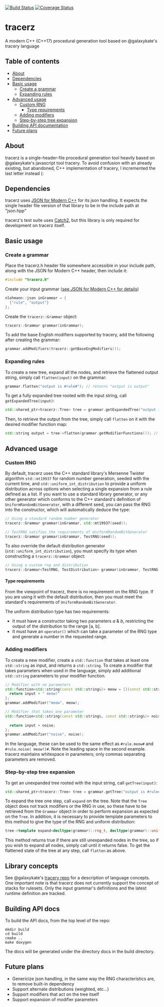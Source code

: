 [![Build Status](https://travis-ci.com/caranatar/tracerz.svg?branch=master)](https://travis-ci.com/caranatar/tracerz)
[![Coverage Status](https://coveralls.io/repos/github/caranatar/tracerz/badge.svg)](https://coveralls.io/github/caranatar/tracerz)
# tracerz
A modern C++ (C++17) procedural generation tool based on @galaxykate's tracery language

## Table of contents
* [About](#about)
* [Dependencies](#dependencies)
* [Basic usage](#basic-usage)
    * [Create a grammar](#create-a-grammar)
    * [Expanding rules](#expanding-rules)
* [Advanced usage](#advanced-usage)
    * [Custom RNG](#custom-rng)
        * [Type requirements](#type-requirements)
    * [Adding modifiers](#adding-modifiers)
    * [Step-by-step tree expansion](#step-by-step-tree-expansion)
* [Building API documentation](#building-api-docs)
* [Future plans](#future-plans)

## About
tracerz is a single-header-file procedural generation tool heavily based on @galaxykate's javascript tool tracery. To
avoid confusion with an already existing, but abandoned, C++ implementation of tracery, I incremented the last letter
instead (:

## Dependencies
tracerz uses [JSON for Modern C++](https://github.com/nlohmann/json/) for its json handling. It expects the single
header file version of that library to be in the include path at "json.hpp"

tracerz's test suite uses [Catch2](https://github.com/catchorg/Catch2), but this library is only required for
development on tracerz itself.

## Basic usage
### Create a grammar
Place the tracerz.h header file somewhere accessible in your include path, along with the JSON for Modern C++ header,
then include it:

```cpp
#include "tracerz.h"
```

Create your input grammar ([see JSON for Modern C++ for details](https://github.com/nlohmann/json/))

```cpp
nlohmann::json inGrammar = {
  {"rule", "output"}
};
```

Create the `tracerz::Grammar` object:

```cpp
tracerz::Grammar grammar(inGrammar);
```

To add the base English modifiers supported by tracery, add the following after creating the grammar:

```cpp
grammar.addModifiers(tracerz::getBaseEngModifiers());
```

### Expanding rules
To create a new tree, expand all the nodes, and retrieve the flattened output string, simply call `flatten(input)` on
the grammar:

```cpp
grammar.flatten("output is #rule#"); // returns "output is output"
```

To get a fully expanded tree rooted with the input string, call `getExpandedTree(input)`:
```cpp
std::shared_ptr<tracerz::Tree> tree = grammar.getExpandedTree("output is #rule#");
```

Then, to retrieve the output from the tree, simply call `flatten` on it with the desired modifier function map:

```cpp
std::string output = tree->flatten(grammar.getModifierFunctions()); // returns "output is output"
```

## Advanced usage
### Custom RNG
By default, tracerz uses the C++ standard library's Mersenne Twister algorithm `std::mt19937` for random number
generation, seeded with the current time, and `std::uniform_int_distribution` to provide a uniform distribution across
options when selecting a single expansion from a rule defined as a list. If you want to use a standard library
generator, or any other generator which conforms to the C++ standard's definition of `UniformRandomBitGenerator`, with
a different seed, you can pass the RNG into the constructor, which will automatically deduce the type:

```cpp
// Using a standard random number generator
tracerz::Grammar grammar(inGrammar, std::mt19937(seed));

// TestRNG satifies the requirements of UniformRandomBitGenerator
tracerz::Grammar grammar(inGrammar, TestRNG(seed));
```

To also override the default distribution generator (`std::uniform_int_distribution`), you must specify its type when
constructing a `tracerz::Grammar` object:

```cpp
// Using a custom rng and distribution
tracerz::Grammar<TestRNG, TestDistribution> grammar(inGrammar, TestRNG(seed));
```

#### Type requirements
From the viewpoint of tracerz, there is no requirement on the RNG type. If you are using it with the default
distribution, then you must meet the standard's requirements of `UniformRandomBitGenerator`.

The uniform distribution type has two requirements:
* It must have a constructor taking two parameters *a* & *b*, restricting the output of the distribution to the range
[a, b].
* It must have an `operator()` which can take a parameter of the RNG type and generate a number in the requested range.

### Adding modifiers
To create a new modifier, create a `std::function` that takes at least one `std::string` as input, and returns a
`std::string`. To create a modifier that takes parameters when used in the language, simply add additional `std::string`
parameters to your modifier function.

```cpp
// Modifier with no parameters
std::function<std::string(const std::string&)> meow = [](const std::string& input) {
  return input + " meow!"
};
grammar.addModifier("meow", meow);

// Modifier that takes one parameter
std::function<std::string(const std::string&, const std::string&)> noise = [](const std::string& input,
                                                                              const std::string& param) {
  return input + noise;
};
grammar.addModifier("noise", noise);
```

In the language, these can be used to the same effect as `#rule.meow#` and `#rule.noise( meow!)#`. Note the leading space
in the second example. tracerz maintains whitespace in parameters; only commas separating parameters are removed.

### Step-by-step tree expansion
To get an unexpanded tree rooted with the input string, call `getTree(input)`:

```cpp
std::shared_ptr<tracerz::Tree> tree = grammar.getTree("output is #rule#");
```

To expand the tree one step, call `expand` on the tree. Note that the `Tree` object does not track modifiers or the RNG
in use, so these have to be retrieved from the `Grammar` object in order to perform expansion as expected on the `Tree`.
In addition, it is necessary to provide template parameters to this method to give the type of the RNG and uniform
distribution:

```cpp
tree->template expand<decltype(grammar)::rng_t, decltype(grammar)::uniform_distribution_t>(grammar.getModifierFunctions(), grammar.getRNG());
```

This method returns true if there are still unexpanded nodes in the tree, so if you wish to expand all nodes, simply
call until it returns false. To get the flattened state of the tree at any step, call `flatten` as above.

## Library concepts
See @galaxykate's [tracery repo](https://github.com/galaxykate/tracery/tree/tracery2#library-concepts) for a description
of language concepts. One important note is that tracerz does not currently support the concept of stacks for rulesets.
Only the input grammar's definitions and the latest runtime definition are tracked.

## Building API docs
To build the API docs, from the top level of the repo:

```
mkdir build
cd build
cmake ..
make doxygen
```

The docs will be generated under the directory docs in the build directory.

## Future plans
* Genericize json handling, in the same way the RNG characteristics are, to remove built-in dependency
* Support alternate distributions (weighted, etc...)
* Support modifiers that act on the tree itself
* Support expansion of modifier parameters